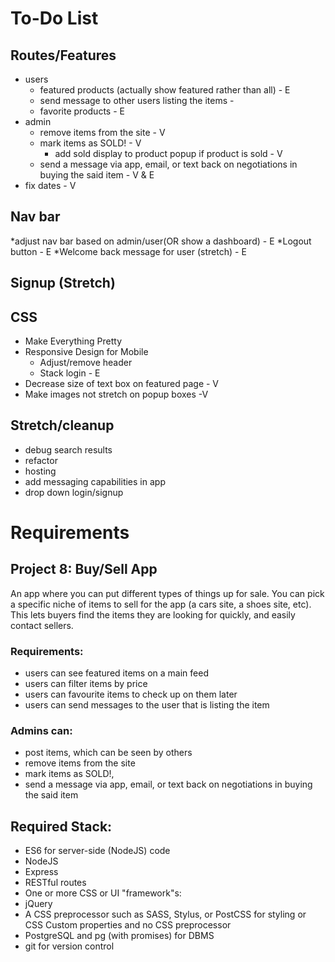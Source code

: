 # To-Do List

## Routes/Features
* users 
  * featured products (actually show featured rather than all) - E
  * send message to other users listing the items - 
  * favorite products - E
* admin
  * remove items from the site - V
  * mark items as SOLD! - V
    * add sold display to product popup if product is sold - V
  * send a message via app, email, or text back on negotiations in buying the said item - V & E
* fix dates - V

## Nav bar
  *adjust nav bar based on admin/user(OR show a dashboard) - E
  *Logout button - E 
  *Welcome back message for user (stretch) - E

## Signup (Stretch)

## CSS 
* Make Everything Pretty
* Responsive Design for Mobile
  * Adjust/remove header
  * Stack login - E
* Decrease size of text box on featured page - V
* Make images not stretch on popup boxes -V

## Stretch/cleanup
* debug search results
* refactor
* hosting
* add messaging capabilities in app
* drop down login/signup

# Requirements

## Project 8: Buy/Sell App

An app where you can put different types of things up for sale. You can pick a specific niche of items to sell for the app (a cars site, a shoes site, etc). This lets buyers find the items they are looking for quickly, and easily contact sellers.

### Requirements:
* users can see featured items on a main feed
* users can filter items by price
* users can favourite items to check up on them later
* users can send messages to the user that is listing the item

### Admins can:

* post items, which can be seen by others
* remove items from the site
* mark items as SOLD!,
* send a message via app, email, or text back on negotiations in buying the said item

## Required Stack:

* ES6 for server-side (NodeJS) code
* NodeJS
* Express
* RESTful routes
* One or more CSS or UI "framework"s:
* jQuery
* A CSS preprocessor such as SASS, Stylus, or PostCSS for styling or CSS Custom properties and no CSS preprocessor
* PostgreSQL and pg (with promises) for DBMS
* git for version control
